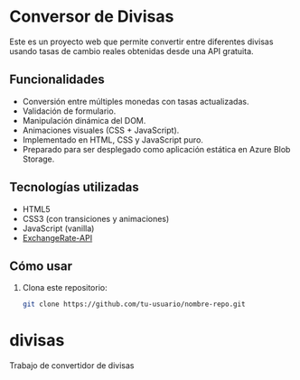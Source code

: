 #  Conversor de Divisas

Este es un proyecto web que permite convertir entre diferentes divisas usando tasas de cambio reales obtenidas desde una API gratuita.

##  Funcionalidades

- Conversión entre múltiples monedas con tasas actualizadas.
- Validación de formulario.
- Manipulación dinámica del DOM.
- Animaciones visuales (CSS + JavaScript).
- Implementado en HTML, CSS y JavaScript puro.
- Preparado para ser desplegado como aplicación estática en Azure Blob Storage.

##  Tecnologías utilizadas

- HTML5
- CSS3 (con transiciones y animaciones)
- JavaScript (vanilla)
- [ExchangeRate-API](https://www.exchangerate-api.com/)



##  Cómo usar

1. Clona este repositorio:
   ```bash
   git clone https://github.com/tu-usuario/nombre-repo.git
# divisas
Trabajo de convertidor de divisas
